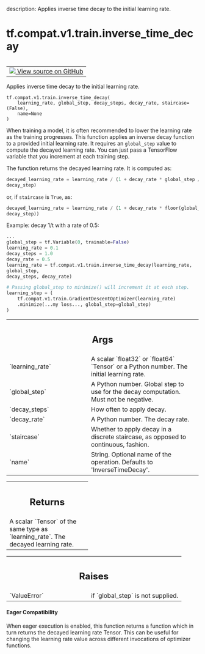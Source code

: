 description: Applies inverse time decay to the initial learning rate.

<div itemscope itemtype="http://developers.google.com/ReferenceObject">
<meta itemprop="name" content="tf.compat.v1.train.inverse_time_decay" />
<meta itemprop="path" content="Stable" />
</div>

# tf.compat.v1.train.inverse_time_decay

<!-- Insert buttons and diff -->

<table class="tfo-notebook-buttons tfo-api nocontent" align="left">
<td>
  <a target="_blank" href="https://github.com/tensorflow/tensorflow/blob/r2.2/tensorflow/python/training/learning_rate_decay.py#L371-L451">
    <img src="https://www.tensorflow.org/images/GitHub-Mark-32px.png" />
    View source on GitHub
  </a>
</td>
</table>



Applies inverse time decay to the initial learning rate.

<pre class="devsite-click-to-copy prettyprint lang-py tfo-signature-link">
<code>tf.compat.v1.train.inverse_time_decay(
    learning_rate, global_step, decay_steps, decay_rate, staircase=(False),
    name=None
)
</code></pre>



<!-- Placeholder for "Used in" -->

When training a model, it is often recommended to lower the learning rate as
the training progresses.  This function applies an inverse decay function
to a provided initial learning rate.  It requires an `global_step` value to
compute the decayed learning rate.  You can just pass a TensorFlow variable
that you increment at each training step.

The function returns the decayed learning rate.  It is computed as:

```python
decayed_learning_rate = learning_rate / (1 + decay_rate * global_step /
decay_step)
```

or, if `staircase` is `True`, as:

```python
decayed_learning_rate = learning_rate / (1 + decay_rate * floor(global_step /
decay_step))
```

Example: decay 1/t with a rate of 0.5:

```python
...
global_step = tf.Variable(0, trainable=False)
learning_rate = 0.1
decay_steps = 1.0
decay_rate = 0.5
learning_rate = tf.compat.v1.train.inverse_time_decay(learning_rate,
global_step,
decay_steps, decay_rate)

# Passing global_step to minimize() will increment it at each step.
learning_step = (
    tf.compat.v1.train.GradientDescentOptimizer(learning_rate)
    .minimize(...my loss..., global_step=global_step)
)
```

<!-- Tabular view -->
 <table class="responsive fixed orange">
<colgroup><col width="214px"><col></colgroup>
<tr><th colspan="2"><h2 class="add-link">Args</h2></th></tr>

<tr>
<td>
`learning_rate`
</td>
<td>
A scalar `float32` or `float64` `Tensor` or a Python number.
The initial learning rate.
</td>
</tr><tr>
<td>
`global_step`
</td>
<td>
A Python number. Global step to use for the decay computation.
Must not be negative.
</td>
</tr><tr>
<td>
`decay_steps`
</td>
<td>
How often to apply decay.
</td>
</tr><tr>
<td>
`decay_rate`
</td>
<td>
A Python number.  The decay rate.
</td>
</tr><tr>
<td>
`staircase`
</td>
<td>
Whether to apply decay in a discrete staircase, as opposed to
continuous, fashion.
</td>
</tr><tr>
<td>
`name`
</td>
<td>
String.  Optional name of the operation.  Defaults to
'InverseTimeDecay'.
</td>
</tr>
</table>



<!-- Tabular view -->
 <table class="responsive fixed orange">
<colgroup><col width="214px"><col></colgroup>
<tr><th colspan="2"><h2 class="add-link">Returns</h2></th></tr>
<tr class="alt">
<td colspan="2">
A scalar `Tensor` of the same type as `learning_rate`.  The decayed
learning rate.
</td>
</tr>

</table>



<!-- Tabular view -->
 <table class="responsive fixed orange">
<colgroup><col width="214px"><col></colgroup>
<tr><th colspan="2"><h2 class="add-link">Raises</h2></th></tr>

<tr>
<td>
`ValueError`
</td>
<td>
if `global_step` is not supplied.
</td>
</tr>
</table>




#### Eager Compatibility
When eager execution is enabled, this function returns a function which in
turn returns the decayed learning rate Tensor. This can be useful for changing
the learning rate value across different invocations of optimizer functions.


